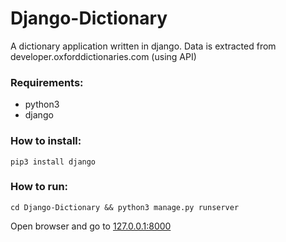 # Django-Dictionary
A dictionary application written in django. Data is extracted from developer.oxforddictionaries.com (using API)

### Requirements:
+ python3
+ django

### How to install:
`pip3 install django`

### How to run:
`cd Django-Dictionary && python3 manage.py runserver`

Open browser and go to [127.0.0.1:8000](http://127.0.0.1:8000)
